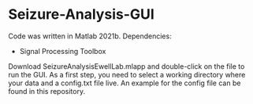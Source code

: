 # Seizure-Analysis-GUI

Code was written in Matlab 2021b. Dependencies:
* Signal Processing Toolbox

Download SeizureAnalysisEwellLab.mlapp and double-click on the file to run the GUI. 
As a first step, you need to select a working directory where your data and a config.txt file live. An example for the config file can be found in this repository.
